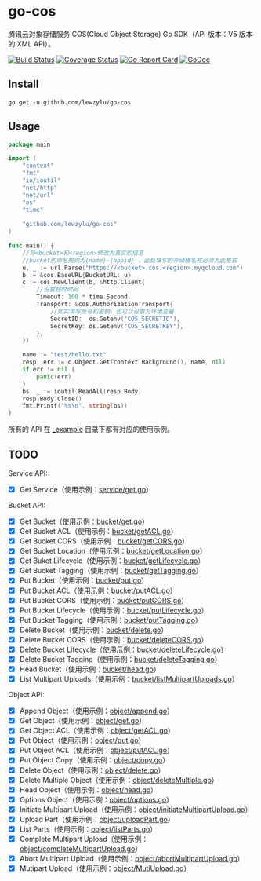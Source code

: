 # go-cos

腾讯云对象存储服务 COS(Cloud Object Storage) Go SDK（API 版本：V5 版本的 XML API）。

[![Build Status](https://img.shields.io/travis/lewzylu/go-cos/master.svg)](https://travis-ci.org/lewzylu/go-cos)
[![Coverage Status](https://img.shields.io/coveralls/lewzylu/go-cos/master.svg)](https://coveralls.io/r/lewzylu/go-cos?branch=master)
[![Go Report Card](https://goreportcard.com/badge/github.com/lewzylu/go-cos)](https://goreportcard.com/report/github.com/lewzylu/go-cos)
[![GoDoc](https://godoc.org/github.com/lewzylu/go-cos?status.svg)](https://godoc.org/github.com/lewzylu/go-cos)

## Install

`go get -u github.com/lewzylu/go-cos`


## Usage

```go
package main

import (
	"context"
	"fmt"
	"io/ioutil"
	"net/http"
	"net/url"
	"os"
	"time"
	
	"github.com/lewzylu/go-cos"
)

func main() {
	//将<bucket>和<region>修改为真实的信息
	//bucket的命名规则为{name}-{appid} ，此处填写的存储桶名称必须为此格式
	u, _ := url.Parse("https://<bucket>.cos.<region>.myqcloud.com")
	b := &cos.BaseURL{BucketURL: u}
	c := cos.NewClient(b, &http.Client{
		//设置超时时间
		Timeout: 100 * time.Second,
		Transport: &cos.AuthorizationTransport{
			//如实填写账号和密钥，也可以设置为环境变量
			SecretID:  os.Getenv("COS_SECRETID"),
			SecretKey: os.Getenv("COS_SECRETKEY"),
		},
	})

	name := "test/hello.txt"
	resp, err := c.Object.Get(context.Background(), name, nil)
	if err != nil {
		panic(err)
	}
	bs, _ := ioutil.ReadAll(resp.Body)
	resp.Body.Close()
	fmt.Printf("%s\n", string(bs))
}
```

所有的 API 在 [_example](./_example/) 目录下都有对应的使用示例。

## TODO

Service API:

* [x] Get Service（使用示例：[service/get.go](./_example/service/get.go)）

Bucket API:

* [x] Get Bucket（使用示例：[bucket/get.go](./_example/bucket/get.go)）
* [x] Get Bucket ACL（使用示例：[bucket/getACL.go](./_example/bucket/getACL.go)）
* [x] Get Bucket CORS（使用示例：[bucket/getCORS.go](./_example/bucket/getCORS.go)）
* [x] Get Bucket Location（使用示例：[bucket/getLocation.go](./_example/bucket/getLocation.go)）
* [x] Get Buket Lifecycle（使用示例：[bucket/getLifecycle.go](./_example/bucket/getLifecycle.go)）
* [x] Get Bucket Tagging（使用示例：[bucket/getTagging.go](./_example/bucket/getTagging.go)）
* [x] Put Bucket（使用示例：[bucket/put.go](./_example/bucket/put.go)）
* [x] Put Bucket ACL（使用示例：[bucket/putACL.go](./_example/bucket/putACL.go)）
* [x] Put Bucket CORS（使用示例：[bucket/putCORS.go](./_example/bucket/putCORS.go)）
* [x] Put Bucket Lifecycle（使用示例：[bucket/putLifecycle.go](./_example/bucket/putLifecycle.go)）
* [x] Put Bucket Tagging（使用示例：[bucket/putTagging.go](./_example/bucket/putTagging.go)）
* [x] Delete Bucket（使用示例：[bucket/delete.go](./_example/bucket/delete.go)）
* [x] Delete Bucket CORS（使用示例：[bucket/deleteCORS.go](./_example/bucket/deleteCORS.go)）
* [x] Delete Bucket Lifecycle（使用示例：[bucket/deleteLifecycle.go](./_example/bucket/deleteLifecycle.go)）
* [x] Delete Bucket Tagging（使用示例：[bucket/deleteTagging.go](./_example/bucket/deleteTagging.go)）
* [x] Head Bucket（使用示例：[bucket/head.go](./_example/bucket/head.go)）
* [x] List Multipart Uploads（使用示例：[bucket/listMultipartUploads.go](./_example/bucket/listMultipartUploads.go)）

Object API:

* [x] Append Object（使用示例：[object/append.go](./_example/object/append.go)）
* [x] Get Object（使用示例：[object/get.go](./_example/object/get.go)）
* [x] Get Object ACL（使用示例：[object/getACL.go](./_example/object/getACL.go)）
* [x] Put Object（使用示例：[object/put.go](./_example/object/put.go)）
* [x] Put Object ACL（使用示例：[object/putACL.go](./_example/object/putACL.go)）
* [x] Put Object Copy（使用示例：[object/copy.go](./_example/object/copy.go)）
* [x] Delete Object（使用示例：[object/delete.go](./_example/object/delete.go)）
* [x] Delete Multiple Object（使用示例：[object/deleteMultiple.go](./_example/object/deleteMultiple.go)）
* [x] Head Object（使用示例：[object/head.go](./_example/object/head.go)）
* [x] Options Object（使用示例：[object/options.go](./_example/object/options.go)）
* [x] Initiate Multipart Upload（使用示例：[object/initiateMultipartUpload.go](./_example/object/initiateMultipartUpload.go)）
* [x] Upload Part（使用示例：[object/uploadPart.go](./_example/object/uploadPart.go)）
* [x] List Parts（使用示例：[object/listParts.go](./_example/object/listParts.go)）
* [x] Complete Multipart Upload（使用示例：[object/completeMultipartUpload.go](./_example/object/completeMultipartUpload.go)）
* [x] Abort Multipart Upload（使用示例：[object/abortMultipartUpload.go](./_example/object/abortMultipartUpload.go)）
* [x] Mutipart Upload（使用示例：[object/MutiUpload.go](./_example/object/MutiUpload.go)）
